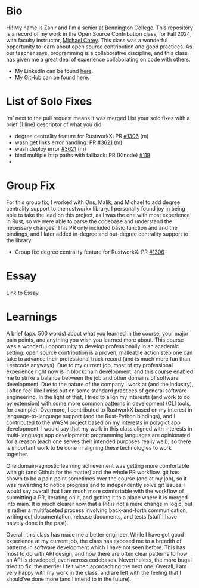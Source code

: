 # Bio
Hi! My name is Zahir and I'm a senior at Bennington College. This repository is a record of my work in the Open Source Contribution class, for Fall 2024, with faculty instructor, [Michael Corey](https://www.bennington.edu/academics/faculty/michael-corey). This class was a wonderful opportunity to learn about open source contribution and good 
practices. As our teacher says, programming is a collaborative discipline, and this class has given me a great deal of experience collaborating on code with others.
- My LinkedIn can be found [here](https://www.linkedin.com/in/zahirsabotic).
- My GitHub can be found [here](https://github.com/zahirsabotic).


# List of Solo Fixes
'm' next to the pull request means it was merged
List your solo fixes with a brief (1 line) descriptor of what you did:

- degree centrality feature for RustworkX: PR [#1306](https://github.com/Qiskit/rustworkx/pull/1306) (m)
- wash get links error handling: PR [#3621](https://github.com/wasmCloud/wasmCloud/pull/3621) (m)
- wash deploy error [#3621](https://github.com/wasmCloud/wasmCloud/pull/3621) (m)
- bind multiple http paths with fallback: PR (Kinode) [#119](https://github.com/kinode-dao/process_lib/pull/119)
- 

# Group Fix
For this group fix, I worked with Ons, Malik, and Michael to add degree centrality support to the rustworkx library. I personally found joy in being able to take the lead on this project, as I was the one with most experience in Rust, so we were able to parse the codebase and understand the necessary changes. This PR only included basic function and and the bindings, and I later added in-degree and out-degree centrality support to the library.
- Group fix: degree centrality feature for RustworkX: PR [#1306](https://github.com/Qiskit/rustworkx/pull/1306)

# Essay
[Link to Essay](https://docs.google.com/document/d/1vyqvrG-7-fiwhzg36-eQF5HVtHpQ3sHl5U4gwhsGZ04/edit?usp=sharing)

# Learnings
A brief (apx. 500 words) about what you learned in the course, your major pain points, and anything you wish you learned more about. 
This course was a wonderful opportunity to develop professionally in an academic setting: open source contribution is a proven, malleable action step one can take to advance their professional track record (and is much more fun than Leetcode anyways). Due to my current job, most of my professional experience right now is in blockchain development, and this course enabled me to strike a balance between the job and other domains of software development. Due to the nature of the company I work at (and the industry), I often feel like I miss out on some standard practices of general software engineering. In the light of that, I tried to align my interests (and work to do by extension) with some more common patterns in development (CLI tools, for example). Overmore, I contributed to RustworkX based on my interest in language-to-language support (and the Rust-Python bindings), and I contributed to the WASM project based on my interests in polyglot app development. I would say that my work in this class aligned with interests in multi-language app development: programming languages are opinionated for a reason (each one serves their intended purposes really well), so there is important work to be done in aligning these technologies to work together.

One domain-agnostic learning achievement was getting more comfortable with git (and Github for the matter) and the whole PR workflow. git has shown to be a pain point sometimes over the course (and at my job), so it was rewarding to notice progress and to independently solve git issues. I would say overall that I am much more comfortable with the workflow of submitting a PR, iterating on it, and getting it to a place where it is merged into main. It is much clearer now that a PR is not a mere change in logic, but is rather a multifaceted process involving back-and-forth communication, writing out documentation, release documents, and tests (stuff I have naively done in the past). 

Overall, this class has made me a better engineer. While I have got good experience at my current job, the class has exposed me to a breadth of patterns in software development which I have not seen before. This has most to do with API design, and how there are often clear patterns to how an API is developed, even across codebases. Nevertheless, the more bugs I tried to fix, the merrier I felt when approaching the next one. Overall, I am very happy with my work in the class, and are left with the feeling that I should’ve done more (and I intend to in the future).

